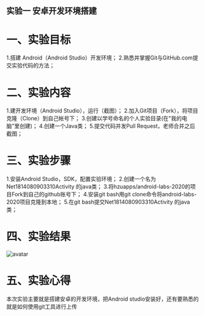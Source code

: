 ## 实验一 安卓开发环境搭建

# 一、实验目标

1.搭建 Android（Android Studio）开发环境；
2.熟悉并掌握Git与GitHub.com提交实验代码的方法；

# 二、实验内容

1.建开发环境（Android Studio），运行（截图）；
2.加入Git项目（Fork），将项目克隆（Clone）到自己帐号下；
3.创建以学号命名的个人实验目录(在"我的电脑"里创建)；
4.创建一个Java类；
5.提交代码并发Pull Request，老师合并之后截图；

# 三、实验步骤

1.安装Android Studio，SDK，配置实验环境；
2.创建一个名为Net1814080903310Activity 的java类；
3.将hzuapps/android-labs-2020的项目Fork到自己的github账号下；
4.安装git bash用git clone命令将android-labs-2020项目克隆到本地；
5.在git bash提交Net1814080903310Activity 的java类；

# 四、实验结果

![avatar](https://raw.githubusercontent.com/JeesionChone/android-labs-2020/master/students/net1814080903310/labs1.png)

# 五、实验心得

本次实验主要就是搭建安卓的开发环境，把Android studio安装好，还有要熟悉的就是如何使用git工具进行上传
